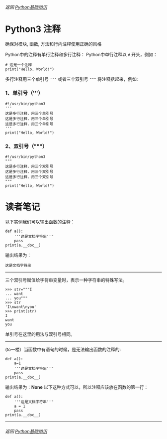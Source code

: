###### 返回 [Python基础知识](../Python基础知识.md)

# Python3 注释

确保对模块, 函数, 方法和行内注释使用正确的风格

Python中的注释有单行注释和多行注释：
Python中单行注释以 `#` 开头，例如：

```
# 这是一个注释
print("Hello, World!")
```

多行注释用三个单引号 `'''` 或者三个双引号 `"""` 将注释括起来，例如:

### 1、单引号（'''）

```
#!/usr/bin/python3 
'''
这是多行注释，用三个单引号
这是多行注释，用三个单引号 
这是多行注释，用三个单引号
'''
print("Hello, World!")
```

### 2、双引号（"""）

```
#!/usr/bin/python3 
"""
这是多行注释，用三个双引号
这是多行注释，用三个双引号 
这是多行注释，用三个双引号
"""
print("Hello, World!")
```

# 读者笔记

以下实例我们可以输出函数的注释：

```
def a():
    '''这是文档字符串'''
    pass
print(a.__doc__)
```

输出结果为：

```
这是文档字符串
```

---

三个双引号赋值给字符串变量时，表示一种字符串的特殊写法。

```
>>> str="""I
... want
... you"""
>>> str
'I\nwant\nyou'
>>> print(str)
I
want
you
```

单引号在这里的用法与双引号相同。

---

(to一楼）当函数中有语句的时候，是无法输出函数的注释的:

```
def a():
    a=1
    '''这是文档字符串'''
    pass
print(a.__doc__)
```

输出结果为：**None**
以下这种方式可以，所以注释应该放在函数的第一行：

```
def a():
    '''这是文档字符串'''
    a = 1
    pass
print(a.__doc__)
```


---

###### 返回 [Python基础知识](../Python基础知识.md)

